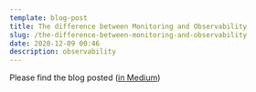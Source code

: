 ```yaml
---
template: blog-post
title: The difference between Monitoring and Observability
slug: /the-difference-between-monitoring-and-observability
date: 2020-12-09 00:46
description: observability
---
```

Please find the blog posted 
(<a href="https://medium.com/thundra/the-difference-between-monitoring-and-observability-2fd7a46c8aa" target="_blank">in Medium</a>)